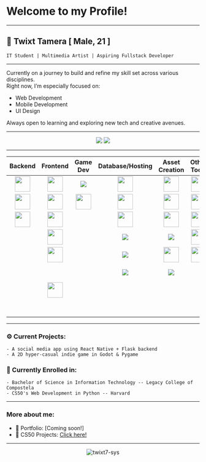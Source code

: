 # Welcome to my Profile!

<hr>

## 👤 Twixt Tamera   [ Male, 21 ]

    IT Student | Multimedia Artist | Aspiring Fullstack Developer
<hr>

Currently on a journey to build and refine my skill set across various disciplines.  
Right now, I’m especially focused on:

- Web Development  
- Mobile Development  
- UI Design

Always open to learning and exploring new tech and creative avenues.

<hr>
<p align="center">
<img src="https://github-readme-stats.vercel.app/api/top-langs/?username=twixt7-sys&layout=compact&theme=tokyonight&hide_border=true" />
<img src="https://github-readme-streak-stats.herokuapp.com/?user=twixt7-sys&theme=tokyonight&hide_border=true" />
</p>
<hr>

<table align="center">
  <thead>
    <tr>
      <th><div align="center">Backend</div></th>
      <th><div align="center">Frontend</div></th>
      <th><div align="center">Game Dev</div></th>
      <th><div align="center">Database/Hosting</div></th>
      <th><div align="center">Asset Creation</div></th>
      <th><div align="center">Other Tools</div></th>
      <th><div align="center">Languages</div></th>
    </tr>
  </thead>
  <tbody>

<tr>
  <td align="center"><img src="https://cdn.jsdelivr.net/gh/devicons/devicon/icons/flask/flask-original.svg" width="40"/></td>
  <td align="center"><img src="https://cdn.jsdelivr.net/gh/devicons/devicon/icons/react/react-original.svg" width="40"/></td>
  <td align="center"><img src="https://img.shields.io/badge/GDScript-blue?logo=godotengine&logoColor=white"/></td>
  <td align="center"><img src="https://cdn.jsdelivr.net/gh/devicons/devicon/icons/mysql/mysql-original.svg" width="40"/></td>
  <td align="center"><img src="https://cdn.jsdelivr.net/gh/devicons/devicon/icons/photoshop/photoshop-plain.svg" width="40"/></td>
  <td align="center"><img src="https://cdn.jsdelivr.net/gh/devicons/devicon/icons/git/git-original.svg" width="40"/></td>
  <td align="center"><img src="https://cdn.jsdelivr.net/gh/devicons/devicon/icons/python/python-original.svg" width="40"/></td>
</tr>

<tr>
  <td align="center"><img src="https://cdn.jsdelivr.net/gh/devicons/devicon/icons/django/django-plain.svg" width="40"/></td>
  <td align="center"><img src="https://cdn.jsdelivr.net/gh/devicons/devicon/icons/bootstrap/bootstrap-original.svg" width="40"/></td>
  <td align="center"><img src="https://cdn.jsdelivr.net/gh/devicons/devicon/icons/godot/godot-original.svg" width="40" /></td>
  <td align="center"><img src="https://cdn.jsdelivr.net/gh/devicons/devicon/icons/firebase/firebase-plain.svg" width="40"/></td>
  <td align="center"><img src="https://cdn.jsdelivr.net/gh/devicons/devicon/icons/premierepro/premierepro-original.svg" width="40"/></td>
  <td align="center"><img src="https://cdn.jsdelivr.net/gh/devicons/devicon/icons/vscode/vscode-original.svg" width="40"/></td>
  <td align="center"><img src="https://cdn.jsdelivr.net/gh/devicons/devicon/icons/php/php-original.svg" width="40"/></td>
</tr>

<tr>
  <td align="center"><img src="https://cdn.jsdelivr.net/gh/devicons/devicon/icons/fastapi/fastapi-original.svg" width="40"/></td>
  <td align="center"><img src="https://cdn.jsdelivr.net/gh/devicons/devicon/icons/html5/html5-original.svg" width="40"/></td>
  <td align="center"></td>
  <td align="center"><img src="https://cdn.jsdelivr.net/gh/devicons/devicon/icons/mariadb/mariadb-original.svg" width="40"/></td>
  <td align="center"><img src="https://cdn.jsdelivr.net/gh/devicons/devicon/icons/aftereffects/aftereffects-original.svg" width="40"/></td>
  <td align="center"><img src="https://cdn.jsdelivr.net/gh/devicons/devicon/icons/postman/postman-original.svg" width="40"/></td>
  <td align="center"><img src="https://cdn.jsdelivr.net/gh/devicons/devicon/icons/java/java-original.svg" width="40"/></td>
</tr>

<tr>
  <td></td>
  <td align="center"><img src="https://cdn.jsdelivr.net/gh/devicons/devicon/icons/css3/css3-original.svg" width="40"/></td>
  <td align="center"></td>
  <td align="center"><img src="https://img.shields.io/badge/Planetscale-000000?logo=planetscale&logoColor=white"/></td>
  <td align="center"><img src="https://img.shields.io/badge/Lightroom-31A8FF?logo=adobe%20lightroom&logoColor=white"/></td>
  <td align="center"><img src="https://cdn.jsdelivr.net/gh/devicons/devicon/icons/powershell/powershell-original.svg" width="40"/></td>
  <td align="center"><img src="https://cdn.jsdelivr.net/gh/devicons/devicon/icons/cplusplus/cplusplus-original.svg" width="40"/></td>
</tr>

<tr>
  <td></td>
  <td align="center"><img src="https://cdn.jsdelivr.net/gh/devicons/devicon/icons/sass/sass-original.svg" width="40"/></td>
  <td align="center"></td>
  <td align="center"><img src="https://img.shields.io/badge/Railway-000000?logo=railway&logoColor=white"/></td>
  <td align="center"><img src="https://cdn.jsdelivr.net/gh/devicons/devicon/icons/blender/blender-original.svg" width="40"/></td>
  <td align="center"><img src="https://cdn.jsdelivr.net/gh/devicons/devicon/icons/expo/expo-original.svg" width="40"/></td>
  <td align="center"><img src="https://cdn.jsdelivr.net/gh/devicons/devicon/icons/c/c-original.svg" width="40"/></td>
</tr>

<tr>
  <td></td>
  <td></td>
  <td align="center"></td>
  <td align="center"><img src="https://img.shields.io/badge/Render-121212?logo=render&logoColor=white"/></td>
  <td align="center"><img src="https://img.shields.io/badge/Aseprite-7D929E?logo=aseprite&logoColor=white"/></td>
  <td></td>
  <td align="center"><img src="https://cdn.jsdelivr.net/gh/devicons/devicon/icons/javascript/javascript-original.svg" width="40"/></td>
</tr>

<tr>
  <td></td>
  <td align="center"><img src="https://cdn.jsdelivr.net/gh/devicons/devicon/icons/react/react-original.svg" width="40"/></td>
  <td></td>
  <td></td>
  <td></td>
  <td></td>
  <td align="center"><img src="https://cdn.jsdelivr.net/gh/devicons/devicon/icons/typescript/typescript-original.svg" width="40"/></td>
</tr>

<tr>
  <td></td>
  <td></td>
  <td></td>
  <td></td>
  <td></td>
  <td></td>
  <td align="center"><img src="https://cdn.jsdelivr.net/gh/devicons/devicon/icons/bash/bash-original.svg" width="40"/></td>
</tr>

  </tbody>
</table>

---

### ⚙️ Current Projects:
    - A social media app using React Native + Flask backend
    - A 2D hyper-casual indie game in Godot & Pygame

### 📖 Currently Enrolled in:
    - Bachelor of Science in Information Technology -- Legacy College of Compostela
    - CS50's Web Development in Python -- Harvard

---

### More about me:
- 📔 Portfolio: [Coming soon!]
- 📕 CS50 Projects: [Click here!](https://submit.cs50.io/users/twixt7-sys)

---

<p align="center">
  <img src="https://komarev.com/ghpvc/?username=twixt7-sys&label=Profile%20Views&color=blueviolet&style=flat" alt="twixt7-sys" />
</p>
